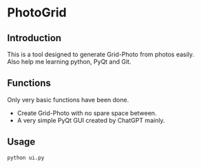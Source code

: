 # PhotoGrid     
## Introduction     
This is a tool designed to generate Grid-Photo from photos easily.      
Also help me learning python, PyQt and Git.     
## Functions     
Only very basic functions have been done.       
- Create Grid-Photo with no spare space between.        
- A very simple PyQt GUI created by ChatGPT mainly. 
## Usage	
`python ui.py`	
    